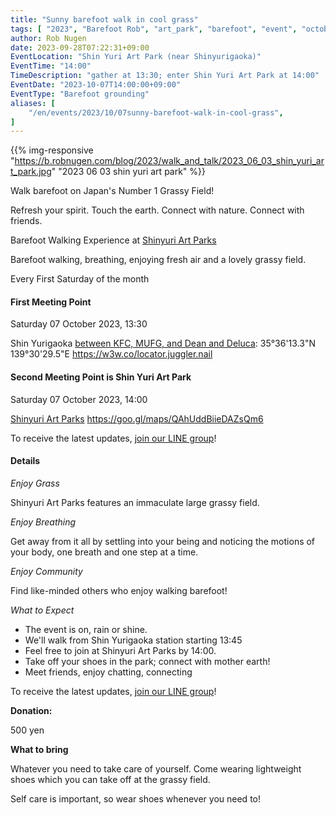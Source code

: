 ```yaml
---
title: "Sunny barefoot walk in cool grass"
tags: [ "2023", "Barefoot Rob", "art_park", "barefoot", "event", "october", "walk", "はだし", "新百合ヶ丘駅", "裸足のロブ" ]
author: Rob Nugen
date: 2023-09-28T07:22:31+09:00
EventLocation: "Shin Yuri Art Park (near Shinyurigaoka)"
EventTime: "14:00"
TimeDescription: "gather at 13:30; enter Shin Yuri Art Park at 14:00"
EventDate: "2023-10-07T14:00:00+09:00"
EventType: "Barefoot grounding"
aliases: [
    "/en/events/2023/10/07sunny-barefoot-walk-in-cool-grass",
]
---
```


{{% img-responsive "https://b.robnugen.com/blog/2023/walk_and_talk/2023_06_03_shin_yuri_art_park.jpg" "2023 06 03 shin yuri art park" %}}

Walk barefoot on Japan's Number 1 Grassy Field!

Refresh your spirit. Touch the earth. Connect with nature. Connect with friends.

Barefoot Walking Experience at [Shinyuri Art Parks](http://www.airgreen.info/artparks.html)

Barefoot walking, breathing, enjoying fresh air and a lovely grassy field.

Every First Saturday of the month

#### First Meeting Point

Saturday 07 October 2023, 13:30

Shin Yurigaoka [between KFC, MUFG, and Dean and Deluca](https://goo.gl/maps/aoY2j7WxkNjSC2u98):  35°36'13.3"N 139°30'29.5"E  https://w3w.co/locator.juggler.nail

#### Second Meeting Point is Shin Yuri Art Park

Saturday 07 October 2023, 14:00

[Shinyuri Art Parks](http://www.airgreen.info/artparks.html) https://goo.gl/maps/QAhUddBiieDAZsQm6

To receive the latest updates, [join our LINE group](/contact/)!

#### Details

*Enjoy Grass*

Shinyuri Art Parks features an immaculate large grassy field.

*Enjoy Breathing*

Get away from it all by settling into your being and noticing the
motions of your body, one breath and one step at a time.

*Enjoy Community*

Find like-minded others who enjoy walking barefoot!

*What to Expect*

* The event is on, rain or shine.
* We'll walk from Shin Yurigaoka station starting 13:45
* Feel free to join at Shinyuri Art Parks by 14:00.
* Take off your shoes in the park; connect with mother earth!
* Meet friends, enjoy chatting, connecting

To receive the latest updates, [join our LINE group](/contact/)!

**Donation:**

500 yen

**What to bring**

Whatever you need to take care of yourself.  Come wearing lightweight
shoes which you can take off at the grassy field.

Self care is important, so wear shoes whenever you need to!
